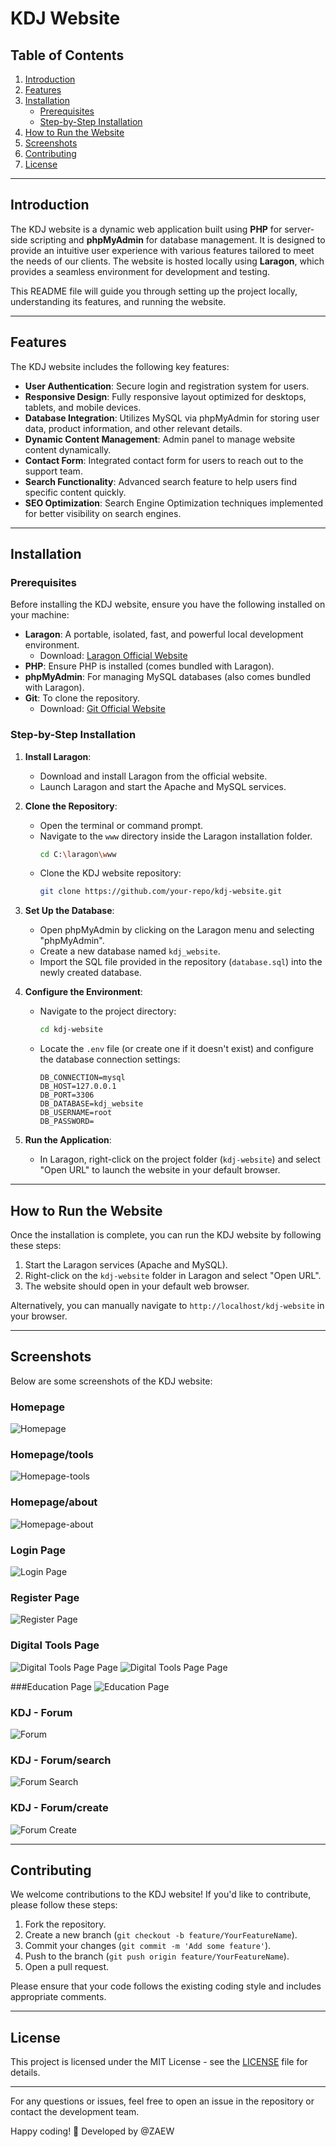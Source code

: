 # KDJ Website

## Table of Contents
1. [Introduction](#introduction)
2. [Features](#features)
3. [Installation](#installation)
   - [Prerequisites](#prerequisites)
   - [Step-by-Step Installation](#step-by-step-installation)
4. [How to Run the Website](#how-to-run-the-website)
5. [Screenshots](#screenshots)
6. [Contributing](#contributing)
7. [License](#license)

---

## Introduction

The KDJ website is a dynamic web application built using **PHP** for server-side scripting and **phpMyAdmin** for database management. It is designed to provide an intuitive user experience with various features tailored to meet the needs of our clients. The website is hosted locally using **Laragon**, which provides a seamless environment for development and testing.

This README file will guide you through setting up the project locally, understanding its features, and running the website.

---

## Features

The KDJ website includes the following key features:

- **User Authentication**: Secure login and registration system for users.
- **Responsive Design**: Fully responsive layout optimized for desktops, tablets, and mobile devices.
- **Database Integration**: Utilizes MySQL via phpMyAdmin for storing user data, product information, and other relevant details.
- **Dynamic Content Management**: Admin panel to manage website content dynamically.
- **Contact Form**: Integrated contact form for users to reach out to the support team.
- **Search Functionality**: Advanced search feature to help users find specific content quickly.
- **SEO Optimization**: Search Engine Optimization techniques implemented for better visibility on search engines.

---

## Installation

### Prerequisites

Before installing the KDJ website, ensure you have the following installed on your machine:

- **Laragon**: A portable, isolated, fast, and powerful local development environment.
  - Download: [Laragon Official Website](https://laragon.org/)
- **PHP**: Ensure PHP is installed (comes bundled with Laragon).
- **phpMyAdmin**: For managing MySQL databases (also comes bundled with Laragon).
- **Git**: To clone the repository.
  - Download: [Git Official Website](https://git-scm.com/)

### Step-by-Step Installation

1. **Install Laragon**:
   - Download and install Laragon from the official website.
   - Launch Laragon and start the Apache and MySQL services.

2. **Clone the Repository**:
   - Open the terminal or command prompt.
   - Navigate to the `www` directory inside the Laragon installation folder.
     ```bash
     cd C:\laragon\www
     ```
   - Clone the KDJ website repository:
     ```bash
     git clone https://github.com/your-repo/kdj-website.git
     ```

3. **Set Up the Database**:
   - Open phpMyAdmin by clicking on the Laragon menu and selecting "phpMyAdmin".
   - Create a new database named `kdj_website`.
   - Import the SQL file provided in the repository (`database.sql`) into the newly created database.

4. **Configure the Environment**:
   - Navigate to the project directory:
     ```bash
     cd kdj-website
     ```
   - Locate the `.env` file (or create one if it doesn't exist) and configure the database connection settings:
     ```env
     DB_CONNECTION=mysql
     DB_HOST=127.0.0.1
     DB_PORT=3306
     DB_DATABASE=kdj_website
     DB_USERNAME=root
     DB_PASSWORD=
     ```

5. **Run the Application**:
   - In Laragon, right-click on the project folder (`kdj-website`) and select "Open URL" to launch the website in your default browser.

---

## How to Run the Website

Once the installation is complete, you can run the KDJ website by following these steps:

1. Start the Laragon services (Apache and MySQL).
2. Right-click on the `kdj-website` folder in Laragon and select "Open URL".
3. The website should open in your default web browser.

Alternatively, you can manually navigate to `http://localhost/kdj-website` in your browser.

---

## Screenshots

Below are some screenshots of the KDJ website:

### Homepage
![Homepage](images/home-page.png)

### Homepage/tools
![Homepage-tools](images/home-tools.png)

### Homepage/about
![Homepage-about](images/contact-form.png)

### Login Page
![Login Page](images/login.png)

### Register Page
![Register Page](images/register.png)

### Digital Tools Page
![Digital Tools Page Page](images/tools-1.png)
![Digital Tools Page Page](images/tools-2.png)

###Education Page
![Education Page](images/education-page.png)

### KDJ - Forum
![Forum](images/forum-page.png)

### KDJ - Forum/search
![Forum Search](images/search-in-forum.png)

### KDJ - Forum/create
![Forum Create](images/create-forum.png)

---

## Contributing

We welcome contributions to the KDJ website! If you'd like to contribute, please follow these steps:

1. Fork the repository.
2. Create a new branch (`git checkout -b feature/YourFeatureName`).
3. Commit your changes (`git commit -m 'Add some feature'`).
4. Push to the branch (`git push origin feature/YourFeatureName`).
5. Open a pull request.

Please ensure that your code follows the existing coding style and includes appropriate comments.

---

## License

This project is licensed under the MIT License - see the [LICENSE](LICENSE) file for details.

---

For any questions or issues, feel free to open an issue in the repository or contact the development team.

Happy coding! 🚀 Developed by @ZAEW
